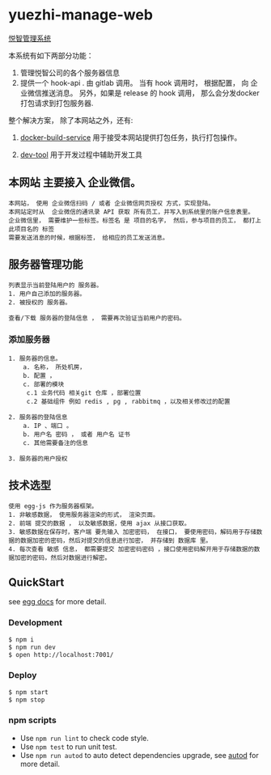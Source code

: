 # yuezhi-manage-web

[悦智管理系统](http://git.isecsp.com/yuezhi/manage/web)

本系统有如下两部分功能：

1. 管理悦智公司的各个服务器信息
2. 提供一个 hook-api . 由 gitlab 调用。 
    当有 hook 调用时， 根据配置， 向 企业微信推送消息。
    另外，如果是 release 的 hook 调用， 那么会分发docker打包请求到打包服务器.

整个解决方案， 除了本网站之外，还有:

1. [docker-build-service](http://git.isecsp.com/yuezhi/manage/docker-build-service)
    用于接受本网站提供打包任务，执行打包操作。  

2. [dev-tool](http://git.isecsp.com/yuezhi/manage/dev-tool)
    用于开发过程中辅助开发工具

## 本网站 主要接入 企业微信。
    本网站， 使用 企业微信扫码 / 或者 企业微信网页授权 方式，实现登陆。
    本网站定时从  企业微信的通讯录 API 获取 所有员工，并写入到系统里的账户信息表里。
    企业微信里， 需要维护一些标签。标签名 是 项目的名字， 然后，参与项目的员工， 都打上 此项目名的 标签
    需要发送消息的时候，根据标签， 给相应的员工发送消息。
      

## 服务器管理功能

    列表显示当前登陆用户的 服务器。
    1. 用户自己添加的服务器。
    2. 被授权的 服务器。

    查看/下载 服务器的登陆信息 ， 需要再次验证当前用户的密码。

### 添加服务器

    1. 服务器的信息。
        a. 名称， 所处机房，
        b. 配置 ，
        c. 部署的模块
         c.1 业务代码 相关git 仓库 ，部署位置
         c.2 基础组件 例如 redis , pg , rabbitmq ，以及相关修改过的配置

    2. 服务器的登陆信息
        a. IP 、端口 。 
        b. 用户名 密码 ， 或者 用户名 证书
        c. 其他需要备注的信息

    3. 服务器的用户授权

## 技术选型

    使用 egg-js 作为服务器框架。
    1. 非敏感数据， 使用服务器渲染的形式， 渲染页面。
    2. 前端 提交的数据 ， 以及敏感数据，使用 ajax 从接口获取。
    3. 敏感数据在保存时，客户端 要先输入 加密密码， 在接口， 要使用密码，解码用于存储数据的数据加密的密码，然后对提交的信息进行加密， 并存储到 数据库 里。
    4. 每次查看 敏感 信息， 都需要提交 加密密码密码 ，接口使用密码解开用于存储数据的数据加密的密码，然后对数据进行解密。



## QuickStart

<!-- add docs here for user -->

see [egg docs][egg] for more detail.

### Development

```bash
$ npm i
$ npm run dev
$ open http://localhost:7001/
```

### Deploy

```bash
$ npm start
$ npm stop
```

### npm scripts

- Use `npm run lint` to check code style.
- Use `npm test` to run unit test.
- Use `npm run autod` to auto detect dependencies upgrade, see [autod](https://www.npmjs.com/package/autod) for more detail.


[egg]: https://eggjs.org
